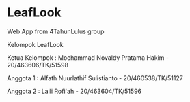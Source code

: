 # LeafLook
Web App from 4TahunLulus group



Kelompok LeafLook

Ketua Kelompok  : Mochammad Novaldy Pratama Hakim - 20/463606/TK/51598

Anggota 1       : Alfath Nuurlathif Sulistianto - 20/460538/TK/51127

Anggota 2       : Laili Rofi'ah - 20/463604/TK/51596